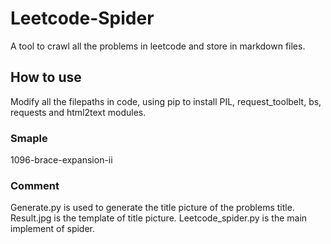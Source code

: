 # Leetcode-Spider
A tool to crawl all the problems in leetcode and store in markdown files. 

## How to use
Modify all the filepaths in code, using pip to install PIL, request_toolbelt, bs, requests and html2text modules.

### Smaple
1096-brace-expansion-ii

### Comment
Generate.py is used to generate the title picture of the problems title.
Result.jpg is the template of title picture.
Leetcode_spider.py is the main implement of spider.
